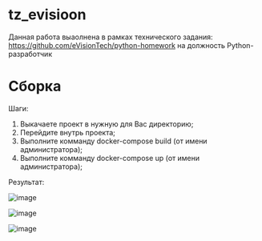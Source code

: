 # tz_evisioon
Данная работа выаолнена в рамках технического задания: https://github.com/eVisionTech/python-homework на должность Python-разработчик

# Сборка
Шаги:
1. Выкачаете проект в нужную для Вас директорию;
2. Перейдите внутрь проекта;
3. Выполните комманду docker-compose build (от имени администратора);
4. Выполните комманду docker-compose up (от имени администратора);

Результат:

![image](https://user-images.githubusercontent.com/46351111/196702679-901dd447-795e-4ae9-b689-9811a1df335f.png)

![image](https://user-images.githubusercontent.com/46351111/196702842-d3f2384a-b8c1-4af0-b168-0ff301d484bf.png)

![image](https://user-images.githubusercontent.com/46351111/196703018-83d0587f-aef9-44a7-8d24-f8802dc9cf6a.png)

